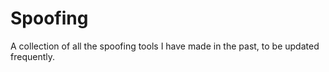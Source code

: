 # Spoofing
A collection of all the spoofing tools I have made in the past, to be updated frequently.
